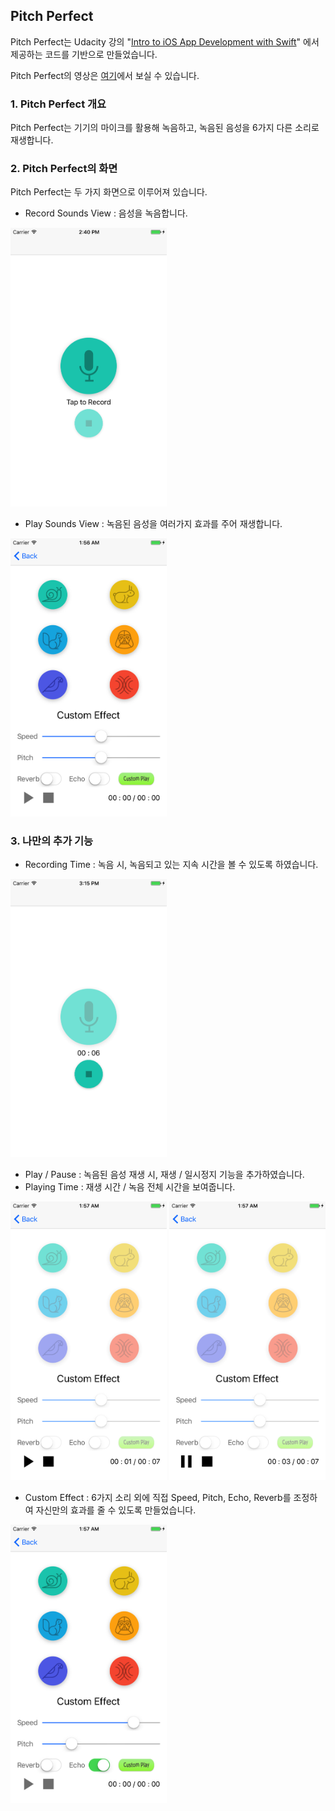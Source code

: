## Pitch Perfect

Pitch Perfect는 Udacity 강의 "[Intro to iOS App Development with Swift](https://classroom.udacity.com/courses/ud585/lessons/6994652511/concepts/70391285490923)" 에서 제공하는 코드를 기반으로 만들었습니다.


Pitch Perfect의 영상은 [여기](https://youtu.be/_1VdN9vj3hg)에서 보실 수 있습니다.
<br />

### 1. Pitch Perfect 개요
Pitch Perfect는 기기의 마이크를 활용해 녹음하고, 녹음된 음성을 6가지 다른 소리로 재생합니다.
<br />

### 2. Pitch Perfect의 화면
Pitch Perfect는 두 가지 화면으로 이루어져 있습니다.
* Record Sounds View : 음성을 녹음합니다.

<img src="/img/RecordSoundsView.png" width="250"></img>

* Play Sounds View : 녹음된 음성을 여러가지 효과를 주어 재생합니다.

<img src="/img/PlaySoundsView.png" width="250"></img>
<br />

### 3. 나만의 추가 기능

* Recording Time : 녹음 시, 녹음되고 있는 지속 시간을 볼 수 있도록 하였습니다.

<img src="/img/RecordingTime.png" width="250"></img>
<br />

* Play / Pause : 녹음된 음성 재생 시, 재생 / 일시정지 기능을 추가하였습니다.
* Playing Time : 재생 시간 / 녹음 전체 시간을 보여줍니다.

<img src="/img/Play.png" width="250"></img> <img src="/img/Pause.png" width="250"></img>
<br />

* Custom Effect : 6가지 소리 외에 직접 Speed, Pitch, Echo, Reverb를 조정하여 자신만의 효과를 줄 수 있도록 만들었습니다.

<img src="/img/CustomEffect.png" width="250"></img> 
